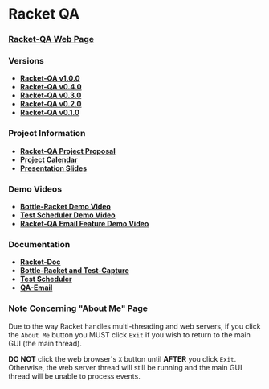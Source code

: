 # Racket QA

### [**Racket-QA Web Page**][WebPage]


### Versions
* [**Racket-QA v1.0.0**][FinalRelease]
* [**Racket-QA v0.4.0**][RacketDocRelease]
* [**Racket-QA v0.3.0**][WebPageRelease]
* [**Racket-QA v0.2.0**][Milestone2]
* [**Racket-QA v0.1.0**][Milestone1]


### Project Information
* <a href="https://github.com/Dossar/FP4-proposal" target="_blank">**Racket-QA Project Proposal**</a>
* <a href="https://docs.google.com/spreadsheets/d/1FT8ZNomihkExBPH3syUVGtOUYCphharifb_k9nDoNv0/edit#gid=0" target="_blank">**Project Calendar**</a>
* <a href="https://docs.google.com/presentation/d/1Ff5LjW92cEDqhPJGla6IjBosKEh1DuKNqqaBsNtIqRg/edit#slide=id.p" target="_blank">**Presentation Slides**</a>


### Demo Videos
* <a href="https://www.youtube.com/watch?v=Ws2mMMBFns4" target="_blank">**Bottle-Racket Demo Video**</a>
* <a href="https://www.youtube.com/watch?v=JqngnONV9ks" target="_blank">**Test Scheduler Demo Video**</a>
* <a href="https://www.youtube.com/watch?v=jTNaCMzuZeQ" target="_blank">**Racket-QA Email Feature Demo Video**</a>


### Documentation
* [**Racket-Doc**][Racket-Doc Document]
* [**Bottle-Racket and Test-Capture**][Bottle-Racket Document]
* [**Test Scheduler**][Test Scheduler Document]
* [**QA-Email**][QA-Email Document]

### Note Concerning "**About Me**" Page
Due to the way Racket handles multi-threading and web servers, if you click the `About Me` button you MUST click `Exit` if you wish to return to the main GUI (the main thread).

**DO NOT** click the web browser's `X` button until **AFTER** you click `Exit`. Otherwise, the web server thread will still be running and the main GUI thread will be unable to process events.


<!-- Links -->
[WebPage]: http://opls15projects.github.io/Racket-QA/
[FinalRelease]: https://github.com/oplS15projects/Racket-QA/releases/tag/v1.0.0
[WebPageRelease]: https://github.com/oplS15projects/Racket-QA/releases/tag/v0.3.0
[RacketDocRelease]: https://github.com/oplS15projects/Racket-QA/releases/tag/v0.4.0
[Milestone1]: https://github.com/oplS15projects/Racket-QA/releases/tag/v0.1.0
[Milestone2]: https://github.com/oplS15projects/Racket-QA/releases/tag/v0.2.0
[QA-Email Document]: https://github.com/oplS15projects/Racket-QA/blob/master/QA-Email/readme.md
[Racket-Doc Document]: https://github.com/oplS15projects/Racket-QA/blob/master/Racket-Doc/README.md
[Bottle-Racket Document]: https://github.com/oplS15projects/Racket-QA/blob/master/Bottle-Racket/README.md
[Test Scheduler Document]: https://github.com/oplS15projects/Racket-QA/blob/master/Test-Automation/readme.md

